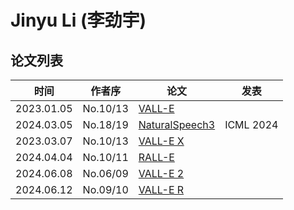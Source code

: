# Jinyu Li (李劲宇)


## 论文列表

| 时间 | 作者序 | 论文 | 发表 |
|:-:|:-:|---|---|
| 2023.01.05 | No.10/13 | [VALL-E](../Models/Speech_LLM/2023.01.05_VALL-E.md) |
| 2024.03.05 | No.18/19 | [NaturalSpeech3](../Models/Diffusion/2024.03.05_NaturalSpeech3.md) | ICML 2024
| 2023.03.07 | No.10/13 | [VALL-E X](../Models/Speech_LLM/2023.03.07_VALL-E_X.md) |
| 2024.04.04 | No.10/11 | [RALL-E](../Models/Speech_LLM/2024.04.04_RALL-E.md) |
| 2024.06.08 | No.06/09 | [VALL-E 2](../Models/Speech_LLM/2024.06.08_VALL-E2.md) |
| 2024.06.12 | No.09/10 | [VALL-E R](../Models/Speech_LLM/2024.06.12_VALL-E_R.md) |